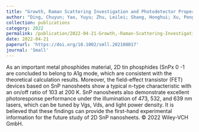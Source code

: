 ```yaml
---
title: "Growth, Raman Scattering Investigation and Photodetector Properties of 2D SnP"
author: "Ding, Chuyun; Yao, Yuyu; Zhu, Leilei; Shang, Honghui; Xu, Peng; Liu, Xiaolin; Lin, Jia; Wang, Feng; Zhan, Xueying; He, Jun; Wang, Zhenxing"
collection: publications
category: 2022
permalink: /publication/2022-04-21-Growth,-Raman-Scattering-Investigation-and-Photodetector-Properties-of-2D-SnP
date: 2022-04-21
paperurl: 'https://doi.org/10.1002/smll.202108017'
journal: 'Small'
---
```


As an important metal phosphides material, 2D tin phosphides (SnPx 0 -1 are concluded to belong to A1g mode, which are consistent with the theoretical calculation results. Moreover, the field-effect transistor (FET) devices based on SnP nanosheets show a typical n-type characteristic with an on/off ratio of 103 at 200 K. SnP nanosheets also demonstrate excellent photoresponse performance under the illumination of 473, 532, and 639 nm lasers, which can be tuned by Vgs, Vds, and light power density. It is believed that these findings can provide the first-hand experimental information for the future study of 2D SnP nanosheets. © 2022 Wiley-VCH GmbH.
